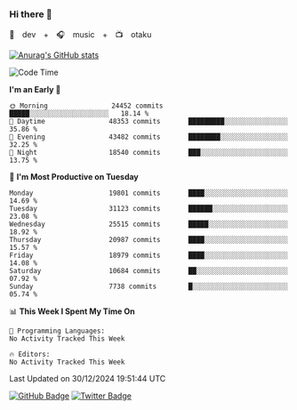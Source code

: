 ### Hi there 👋

🚀　dev　+　🎧　music　+　📺　otaku


[![Anurag's GitHub stats](https://github-readme-stats.vercel.app/api?username=koheitasaka&count_private=true&show_icons=true&theme=monokai)](https://github.com/koheitasaka/github-readme-stats)

<!--START_SECTION:waka-->
![Code Time](http://img.shields.io/badge/Code%20Time-1%2C161%20hrs%2023%20mins-blue)

**I'm an Early 🐤** 

```text
🌞 Morning                24452 commits       █████░░░░░░░░░░░░░░░░░░░░   18.14 % 
🌆 Daytime                48353 commits       █████████░░░░░░░░░░░░░░░░   35.86 % 
🌃 Evening                43482 commits       ████████░░░░░░░░░░░░░░░░░   32.25 % 
🌙 Night                  18540 commits       ███░░░░░░░░░░░░░░░░░░░░░░   13.75 % 
```
📅 **I'm Most Productive on Tuesday** 

```text
Monday                   19801 commits       ████░░░░░░░░░░░░░░░░░░░░░   14.69 % 
Tuesday                  31123 commits       ██████░░░░░░░░░░░░░░░░░░░   23.08 % 
Wednesday                25515 commits       █████░░░░░░░░░░░░░░░░░░░░   18.92 % 
Thursday                 20987 commits       ████░░░░░░░░░░░░░░░░░░░░░   15.57 % 
Friday                   18979 commits       ████░░░░░░░░░░░░░░░░░░░░░   14.08 % 
Saturday                 10684 commits       ██░░░░░░░░░░░░░░░░░░░░░░░   07.92 % 
Sunday                   7738 commits        █░░░░░░░░░░░░░░░░░░░░░░░░   05.74 % 
```


📊 **This Week I Spent My Time On** 

```text
💬 Programming Languages: 
No Activity Tracked This Week

🔥 Editors: 
No Activity Tracked This Week
```


 Last Updated on 30/12/2024 19:51:44 UTC
<!--END_SECTION:waka-->

[![GitHub Badge](https://img.shields.io/badge/GitHub-100000?style=for-the-badge&logo=github&logoColor=white)](https://github.com/koheitasaka)
[![Twitter Badge](https://img.shields.io/badge/Twitter-1DA1F2?style=for-the-badge&logo=twitter&logoColor=white)](https://twitter.com/sleep_asleep_)
